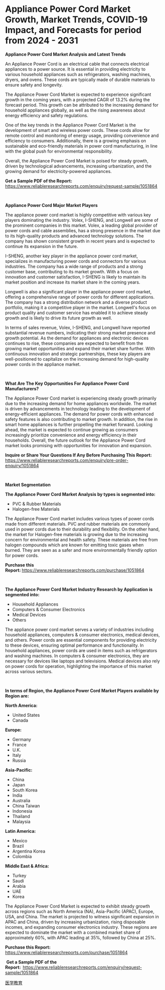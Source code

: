 <p><h1>Appliance Power Cord Market Growth, Market Trends, COVID-19 Impact, and Forecasts for period from 2024 - 2031</h1></p><p><strong>Appliance Power Cord Market Analysis and Latest Trends</strong></p>
<p><p>An Appliance Power Cord is an electrical cable that connects electrical appliances to a power source. It is essential in providing electricity to various household appliances such as refrigerators, washing machines, dryers, and ovens. These cords are typically made of durable materials to ensure safety and longevity.</p><p>The Appliance Power Cord Market is expected to experience significant growth in the coming years, with a projected CAGR of 13.2% during the forecast period. This growth can be attributed to the increasing demand for household appliances globally, as well as the rising awareness about energy efficiency and safety regulations.</p><p>One of the key trends in the Appliance Power Cord Market is the development of smart and wireless power cords. These cords allow for remote control and monitoring of energy usage, providing convenience and efficiency to consumers. Additionally, there is a growing emphasis on sustainable and eco-friendly materials in power cord manufacturing, in line with the global push for environmental responsibility.</p><p>Overall, the Appliance Power Cord Market is poised for steady growth, driven by technological advancements, increasing urbanization, and the growing demand for electricity-powered appliances.</p></p>
<p><strong>Get a Sample PDF of the Report:&nbsp;</strong> <a href="https://www.reliableresearchreports.com/enquiry/request-sample/1051864">https://www.reliableresearchreports.com/enquiry/request-sample/1051864</a></p>
<p>&nbsp;</p>
<p><strong>Appliance Power Cord Major Market Players</strong></p>
<p><p>The appliance power cord market is highly competitive with various key players dominating the industry. Volex, I-SHENG, and Longwell are some of the prominent companies in this market. Volex, a leading global provider of power cords and cable assemblies, has a strong presence in the market due to its high-quality products and advanced technology solutions. The company has shown consistent growth in recent years and is expected to continue its expansion in the future.</p><p>I-SHENG, another key player in the appliance power cord market, specializes in manufacturing power cords and connectors for various industries. The company has a wide range of products and a strong customer base, contributing to its market growth. With a focus on innovation and customer satisfaction, I-SHENG is likely to maintain its market position and increase its market share in the coming years.</p><p>Longwell is also a significant player in the appliance power cord market, offering a comprehensive range of power cords for different applications. The company has a strong distribution network and a diverse product portfolio, making it a competitive player in the market. Longwell's focus on product quality and customer service has enabled it to achieve steady growth and is likely to drive its future growth as well.</p><p>In terms of sales revenue, Volex, I-SHENG, and Longwell have reported substantial revenue numbers, indicating their strong market presence and growth potential. As the demand for appliances and electronic devices continues to rise, these companies are expected to benefit from the growing market opportunities and expand their market share further. With continuous innovation and strategic partnerships, these key players are well-positioned to capitalize on the increasing demand for high-quality power cords in the appliance market.</p></p>
<p>&nbsp;</p>
<p><strong>What Are The Key Opportunities For Appliance Power Cord Manufacturers?</strong></p>
<p><p>The Appliance Power Cord market is experiencing steady growth primarily due to the increasing demand for home appliances worldwide. The market is driven by advancements in technology leading to the development of energy-efficient appliances. The demand for power cords with enhanced safety features is also contributing to market growth. In addition, the rise in smart home appliances is further propelling the market forward. Looking ahead, the market is expected to continue growing as consumers increasingly prioritize convenience and energy efficiency in their households. Overall, the future outlook for the Appliance Power Cord market looks promising with opportunities for innovation and expansion.</p></p>
<p><strong>Inquire or Share Your Questions If Any Before Purchasing This Report:</strong> <a href="https://www.reliableresearchreports.com/enquiry/pre-order-enquiry/1051864">https://www.reliableresearchreports.com/enquiry/pre-order-enquiry/1051864</a></p>
<p>&nbsp;</p>
<p><strong>Market Segmentation</strong></p>
<p><strong>The Appliance Power Cord Market Analysis by types is segmented into:</strong></p>
<p><ul><li>PVC & Rubber Materials</li><li>Halogen-free Materials</li></ul></p>
<p><p>The Appliance Power Cord market includes various types of power cords made from different materials. PVC and rubber materials are commonly used in power cords due to their durability and flexibility. On the other hand, the market for Halogen-free materials is growing due to the increasing concern for environmental and health safety. These materials are free from halogen compounds which are known for emitting toxic gases when burned. They are seen as a safer and more environmentally friendly option for power cords.</p></p>
<p><strong>Purchase this Report:&nbsp;</strong><a href="https://www.reliableresearchreports.com/purchase/1051864">https://www.reliableresearchreports.com/purchase/1051864</a></p>
<p>&nbsp;</p>
<p><strong>The Appliance Power Cord Market Industry Research by Application is segmented into:</strong></p>
<p><ul><li>Household Appliances</li><li>Computers & Consumer Electronics</li><li>Medical Devices</li><li>Others</li></ul></p>
<p><p>The appliance power cord market serves a variety of industries including household appliances, computers & consumer electronics, medical devices, and others. Power cords are essential components for providing electricity to these devices, ensuring optimal performance and functionality. In household appliances, power cords are used in items such as refrigerators and washing machines. In computers & consumer electronics, they are necessary for devices like laptops and televisions. Medical devices also rely on power cords for operation, highlighting the importance of this market across various sectors.</p></p>
<p>&nbsp;</p>
<p><strong>In terms of Region, the Appliance Power Cord Market Players available by Region are:</strong></p>
<p>
    <p> <strong> North America: </strong>
        <ul>
            <li>United States</li>
            <li>Canada</li>
        </ul>
        </p> 
    <p> <strong> Europe: </strong>
        <ul>
            <li>Germany</li>
            <li>France</li>
            <li>U.K.</li>
            <li>Italy</li>
            <li>Russia</li>
        </ul>
        </p> 
    <p> <strong> Asia-Pacific: </strong>
        <ul>
            <li>China</li>
            <li>Japan</li>
            <li>South Korea</li>
            <li>India</li>
            <li>Australia</li>
            <li>China Taiwan</li>
            <li>Indonesia</li>
            <li>Thailand</li>
            <li>Malaysia</li>
        </ul>
        </p> 
    <p> <strong> Latin America: </strong>
        <ul>
            <li>Mexico</li>
            <li>Brazil</li>
            <li>Argentina Korea</li>
            <li>Colombia</li>
        </ul>
        </p> 
    <p> <strong> Middle East & Africa: </strong>
        <ul>
            <li>Turkey</li>
            <li>Saudi</li>
            <li>Arabia</li>
            <li>UAE</li>
            <li>Korea</li>
        </ul>
    </p>
    </p>
<p><p>The Appliance Power Cord Market is expected to exhibit steady growth across regions such as North America (NA), Asia-Pacific (APAC), Europe, USA, and China. The market is projected to witness significant expansion in APAC and China, driven by increasing urbanization, rising disposable incomes, and expanding consumer electronics industry. These regions are expected to dominate the market with a combined market share of approximately 60%, with APAC leading at 35%, followed by China at 25%.</p></p>
<p><strong>Purchase this Report: </strong><a href="https://www.reliableresearchreports.com/purchase/1051864">https://www.reliableresearchreports.com/purchase/1051864</a></p>
<p>&nbsp;<strong>Get a Sample PDF of the Report:&nbsp;&nbsp;</strong><a href="https://www.reliableresearchreports.com/enquiry/request-sample/1051864">https://www.reliableresearchreports.com/enquiry/request-sample/1051864</a></p>
<p><strong></strong></p>
<p><p><a href="https://github.com/ppmazlotr77499/Market-Research-Report-List-1/blob/main/81138509326.md">医学教育</a></p></p>